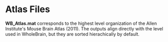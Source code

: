 Atlas Files
===========

****WB_Atlas.mat**** corresponds to the highest level organization of the Allen Institute's Mouse Brain Atlas (2011).  The outputs align directly with the level used in WholeBrain, but they are sorted hierachically by default.
